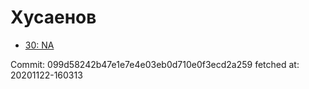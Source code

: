 # Хусаенов
- [30: NA](30.md)

Commit: 099d58242b47e1e7e4e03eb0d710e0f3ecd2a259
 fetched at: 20201122-160313
